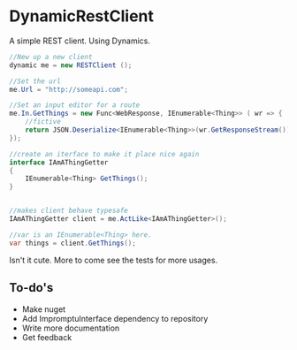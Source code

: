 # DynamicRestClient #


A simple REST client. Using Dynamics.

```C#
//New up a new client
dynamic me = new RESTClient ();

//Set the url
me.Url = "http://someapi.com";

//Set an input editor for a route
me.In.GetThings = new Func<WebResponse, IEnumerable<Thing>> ( wr => {
	//fictive
	return JSON.Deserialize<IEnumerable<Thing>>(wr.GetResponseStream());
});

//create an iterface to make it place nice again
interface IAmAThingGetter
{
	IEnumerable<Thing> GetThings();
}


//makes client behave typesafe
IAmAThingGetter client = me.ActLike<IAmAThingGetter>();

//var is an IEnumerable<Thing> here.
var things = client.GetThings();

```

Isn't it cute. More to come see the tests for more usages. 

## To-do's ##

* Make nuget
* Add ImpromptuInterface dependency to repository
* Write more documentation
* Get feedback

